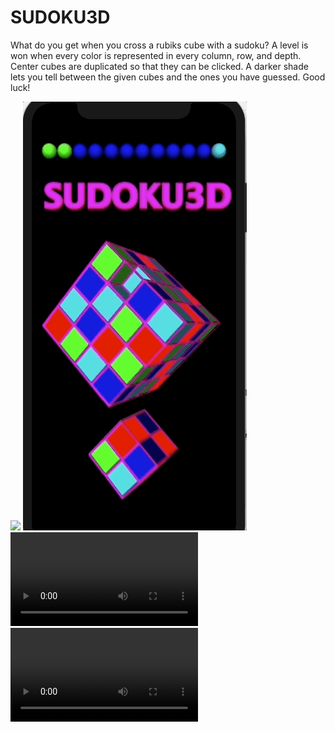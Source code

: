 # SUDOKU3D
What do you get when you cross a rubiks cube with a sudoku?
A level is won when every color is represented in every column, row, and depth. 
Center cubes are duplicated so that they can be clicked. A darker shade lets you tell between the given cubes and the ones you have guessed.
Good luck!

![](3x3.gif)
![](Win.gif)
![](otherClip.m4v)
![](clipGood.m4v)
